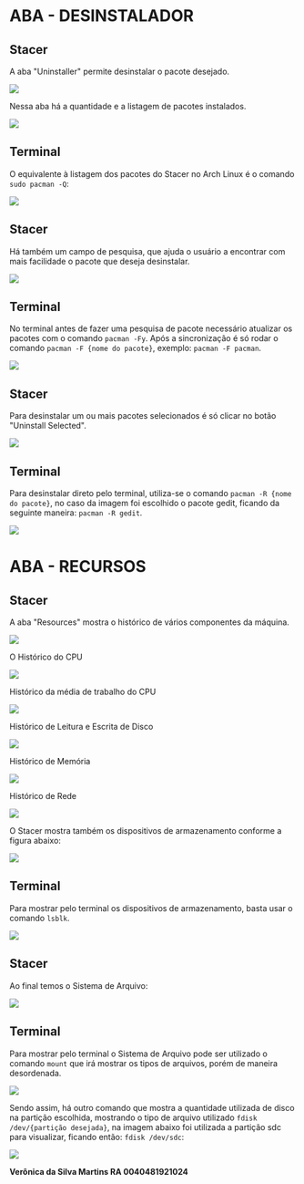 # ABA - DESINSTALADOR

## Stacer

A aba "Uninstaller" permite desinstalar o pacote desejado.

<img src="docs/Veronica/images/1_uninstallerPackages.png"> 

Nessa aba há a quantidade e a listagem de pacotes instalados.

<img src="docs/Veronica/images/1.1_uninstallerPackages.png"> 

## Terminal 

O equivalente à listagem dos pacotes do Stacer no Arch Linux é o comando `sudo pacman -Q`:

<img src="docs/Veronica/images/1_terminal.png"> 

## Stacer

Há também um campo de pesquisa, que ajuda o usuário a encontrar com mais facilidade o pacote que deseja desinstalar.

<img src="docs/Veronica/images/1.2_uninstallerPackages.png"> 

## Terminal 

No terminal antes de fazer uma pesquisa de pacote necessário atualizar os pacotes com o comando `pacman -Fy`.
Após a sincronização é só rodar o comando `pacman -F {nome do pacote}`, exemplo: `pacman -F pacman`.

<img src="docs/Veronica/images/2_terminal.png"> 

## Stacer

Para desinstalar um ou mais pacotes selecionados é só clicar no botão "Uninstall Selected".

<img src="docs/Veronica/images/1.3_uninstallerPackages.png"> 

## Terminal 

Para desinstalar direto pelo terminal, utiliza-se o comando `pacman -R {nome do pacote}`, no caso da imagem foi escolhido o pacote gedit, ficando da seguinte maneira: `pacman -R gedit`.

<img src="docs/Veronica/images/3_terminal.png"> 

# ABA - RECURSOS 

## Stacer

A aba "Resources" mostra o histórico de vários componentes da máquina.

<img src="docs/Veronica/images/2_resourcesHistoryOfCPUandHistoryofLoadAverages.png">

O Histórico do CPU 

<img src="docs/Veronica/images/2.1_resourcesHistoryOfCPUandHistoryofLoadAverages.png">

Histórico da média de trabalho do CPU 

<img src="docs/Veronica/images/2.2_resourcesHistoryOfCPUandHistoryofLoadAverages.png">

Histórico de Leitura e Escrita de Disco

<img src="docs/Veronica/images/3.1_resourcesHistoryOfReadWriteAndHistoryofMemory.png">

Histórico de Memória 

<img src="docs/Veronica/images/3.2_resourcesHistoryOfReadWriteAndHistoryofMemory.png"> 

Histórico de Rede

<img src="docs/Veronica/images/4.1_resourcesHistoryOfNetwork.png">

O Stacer mostra também os dispositivos de armazenamento conforme a figura abaixo:

<img src="docs/Veronica/images/5.1_resourcesBlockDevices.png">

## Terminal 

Para mostrar pelo terminal os dispositivos de armazenamento, basta usar o comando `lsblk`.

<img src="docs/Veronica/images/4_terminal.png"> 

## Stacer

Ao final temos o Sistema de Arquivo: 

<img src="docs/Veronica/images/6.1_resourcesFileSystem.png">

## Terminal 

Para mostrar pelo terminal o Sistema de Arquivo pode ser utilizado o comando `mount` que irá mostrar os tipos de arquivos, porém de maneira desordenada.

<img src="docs/Veronica/images/5_terminal.png"> 

Sendo assim, há outro comando que mostra a quantidade utilizada de disco na partição escolhida, mostrando o tipo de arquivo utilizado `fdisk /dev/{partição desejada}`, na imagem abaixo foi utilizada a partição sdc para visualizar, ficando então: `fdisk /dev/sdc`:

<img src="docs/Veronica/images/6_terminal.png"> 

<strong>Verônica da Silva Martins RA 0040481921024</strong>
